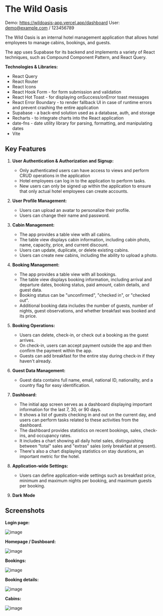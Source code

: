 # The Wild Oasis

Demo: https://wildoasis-app.vercel.app/dashboard
User: demo@example.com / 123456789

The Wild Oasis is an internal hotel management application that allows hotel employees to manage cabins, bookings, and guests.

The app uses Supabase for its backend and implements a variety of React techniques, such as Compound Component Pattern, and React Query.

**Technologies & Libraries:**

- React Query
- React Router
- React Icons
- React Hook Form - for form submission and validation
- React Hot Toast - for displaying onSuccess/onError toast messages
- React Error Boundary - to render fallback UI in case of runtime errors and prevent crashing the entire application
- Supabase - a back-end solution used as a database, auth, and storage
- Recharts - to integrate charts into the React application
- date-fns - date utility library for parsing, formatting, and manipulating dates
- Vite

## Key Features

1. **User Authentication & Authorization and Signup:**

   - Only authenticated users can have access to views and perform CRUD operations in the application
   - Hotel employees can log in to the application to perform tasks.
   - New users can only be signed up within the application to ensure that only actual hotel employees can create accounts.

2. **User Profile Management:**

   - Users can upload an avatar to personalize their profile.
   - Users can change their name and password.

3. **Cabin Management:**

   - The app provides a table view with all cabins.
   - The table view displays cabin information, including cabin photo, name, capacity, price, and current discount.
   - Users can update, duplicate, or delete existing cabins.
   - Users can create new cabins, including the ability to upload a photo.

4. **Booking Management:**

   - The app provides a table view with all bookings.
   - The table view displays booking information, including arrival and departure dates, booking status, paid amount, cabin details, and guest data.
   - Booking status can be "unconfirmed", "checked in", or "checked out".
   - Additional booking data includes the number of guests, number of nights, guest observations, and whether breakfast was booked and its price.

5. **Booking Operations:**

   - Users can delete, check-in, or check out a booking as the guest arrives.
   - On check-in, users can accept payment outside the app and then confirm the payment within the app.
   - Guests can add breakfast for the entire stay during check-in if they haven't already.

6. **Guest Data Management:**

   - Guest data contains full name, email, national ID, nationality, and a country flag for easy identification.

7. **Dashboard:**

   - The initial app screen serves as a dashboard displaying important information for the last 7, 30, or 90 days.
   - It shows a list of guests checking in and out on the current day, and users can perform tasks related to these activities from the dashboard.
   - The dashboard provides statistics on recent bookings, sales, check-ins, and occupancy rates.
   - It includes a chart showing all daily hotel sales, distinguishing between "total" sales and "extras" sales (only breakfast at present).
   - There's also a chart displaying statistics on stay durations, an important metric for the hotel.

8. **Application-wide Settings:**

   - Users can define application-wide settings such as breakfast price, minimum and maximum nights per booking, and maximum guests per booking.

9. **Dark Mode**

## Screenshots

**Login page:**

![image](https://github.com/vzo1990/the-wild-oasis/assets/45969772/cfa7a5b4-ddcf-4852-8614-724dcbb93d6e)

**Homepage / Dashboard:**

![image](https://github.com/vzo1990/the-wild-oasis/assets/45969772/acf493a4-fb31-4f55-937f-f7e3e2af2492)

**Bookings:**

![image](https://github.com/vzo1990/the-wild-oasis/assets/45969772/0da2c7ff-6c1a-4b76-9135-eeebe723a5af)

**Booking details:**

![image](https://github.com/vzo1990/the-wild-oasis/assets/45969772/fe4ee021-1a01-46d6-a202-c7c39bba5838)

**Cabins:**

![image](https://github.com/vzo1990/the-wild-oasis/assets/45969772/45905256-a7dd-43a3-ad20-84dc42580cc8)
